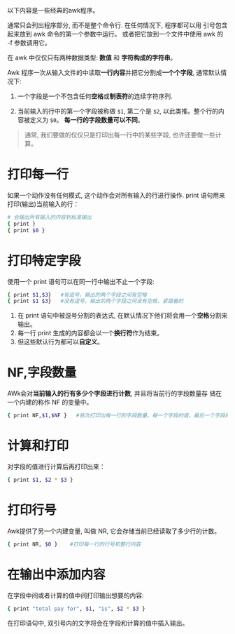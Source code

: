 以下内容是一些经典的awk程序。

通常只会列出程序部分, 而不是整个命令行. 在任何情况下, 程序都可以用 引号包含起来放到 awk 命令的第一个参数中运行。 或者把它放到一个文件中使用 awk 的 -f 参数调用它。

在 awk 中仅仅只有两种数据类型: **数值** 和 **字符构成的字符串**。

Awk 程序一次从输入文件的中读取**一行内容**并把它分割成**一个个字段**, 通常默认情况下:
1. 一个字段是一个不包含任何**空格**或**制表符**的连续字符序列.

2. 当前输入的行中的第一个字段被称做 `$1`, 第二个是 `$2`, 以此类推。整个行的内容被定义为 `$0`。 **每一行的字段数量可以不同**。

> 通常, 我们要做的仅仅只是打印出每一行中的某些字段, 也许还要做一些计算。

# 打印每一行
如果一个动作没有任何模式, 这个动作会对所有输入的行进行操作. print 语句用来打印(输出)当前输入的行：
``` bash
# 会输出所有输入的内容到标准输出
{ print }  
{ print $0 }
```

# 打印特定字段
使用一个 print 语句可以在同一行中输出不止一个字段:
``` bash
{ print $1,$3}   #有逗号，输出的两个字段之间有空格
{ print $1 $3}   #没有逗号，输出的两个字段之间没有空格，紧跟着的
```

1. 在 print 语句中被逗号分割的表达式, 在默认情况下他们将会用一个**空格**分割来输出。
2. 每一行 print 生成的内容都会以一个**换行符**作为结束。
3. 但这些默认行为都可以**自定义**。

# NF,字段数量
AWk会对**当前输入的行有多少个字段进行计数**, 并且将当前行的字段数量存 储在一个内建的称作 NF 的变量中。

```bash
{ print NF,$1,$NF }   #依次打印出每一行的字段数量，每一个字段的值，最后一个字段的值
```
# 计算和打印
对字段的值进行计算后再打印出来：
```bash
{ print $1, $2 * $3 }
```

# 打印行号
Awk提供了另一个内建变量, 叫做 NR, 它会存储当前已经读取了多少行的计数。
```bash
{ print NR, $0 }    #打印每一行的行号和整行内容
```
# 在输出中添加内容
在字段中间或者计算的值中间打印输出想要的内容:
```bash
{ print "total pay for", $1, "is", $2 * $3 }
```
在打印语句中, 双引号内的文字将会在字段和计算的值中插入输出。
